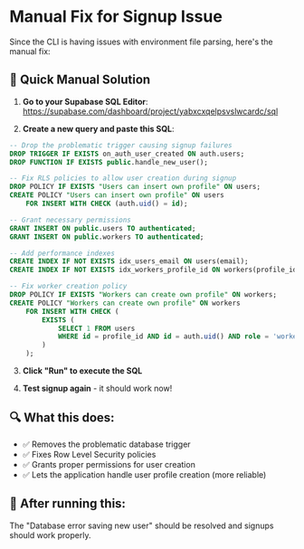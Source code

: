 # Manual Fix for Signup Issue

Since the CLI is having issues with environment file parsing, here's the manual fix:

## 🚀 Quick Manual Solution

1. **Go to your Supabase SQL Editor**: 
   https://supabase.com/dashboard/project/yabxcxqelpsvslwcardc/sql

2. **Create a new query and paste this SQL**:

```sql
-- Drop the problematic trigger causing signup failures
DROP TRIGGER IF EXISTS on_auth_user_created ON auth.users;
DROP FUNCTION IF EXISTS public.handle_new_user();

-- Fix RLS policies to allow user creation during signup
DROP POLICY IF EXISTS "Users can insert own profile" ON users;
CREATE POLICY "Users can insert own profile" ON users
    FOR INSERT WITH CHECK (auth.uid() = id);

-- Grant necessary permissions
GRANT INSERT ON public.users TO authenticated;
GRANT INSERT ON public.workers TO authenticated;

-- Add performance indexes
CREATE INDEX IF NOT EXISTS idx_users_email ON users(email);
CREATE INDEX IF NOT EXISTS idx_workers_profile_id ON workers(profile_id);

-- Fix worker creation policy
DROP POLICY IF EXISTS "Workers can create own profile" ON workers;
CREATE POLICY "Workers can create own profile" ON workers
    FOR INSERT WITH CHECK (
        EXISTS (
            SELECT 1 FROM users 
            WHERE id = profile_id AND id = auth.uid() AND role = 'worker'
        )
    );
```

3. **Click "Run" to execute the SQL**

4. **Test signup again** - it should work now!

## 🔍 What this does:

- ✅ Removes the problematic database trigger
- ✅ Fixes Row Level Security policies 
- ✅ Grants proper permissions for user creation
- ✅ Lets the application handle user profile creation (more reliable)

## 🎯 After running this:

The "Database error saving new user" should be resolved and signups should work properly.